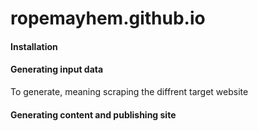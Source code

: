 # ropemayhem.github.io

#### Installation

#### Generating input data

To generate, meaning scraping the diffrent target website

#### Generating content and publishing site

